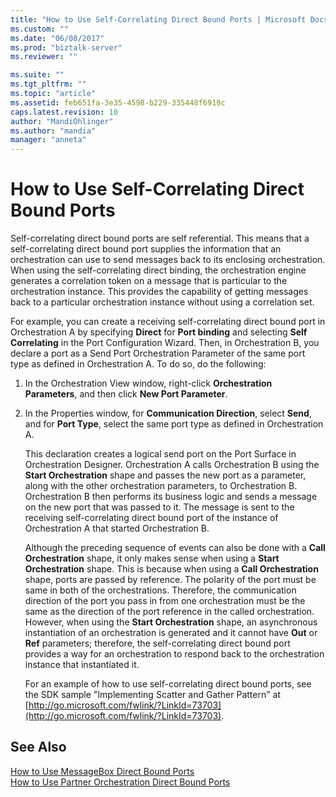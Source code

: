 ```yaml
---
title: "How to Use Self-Correlating Direct Bound Ports | Microsoft Docs"
ms.custom: ""
ms.date: "06/08/2017"
ms.prod: "biztalk-server"
ms.reviewer: ""

ms.suite: ""
ms.tgt_pltfrm: ""
ms.topic: "article"
ms.assetid: feb651fa-3e35-4598-b229-335448f6919c
caps.latest.revision: 10
author: "MandiOhlinger"
ms.author: "mandia"
manager: "anneta"
---
```

# How to Use Self-Correlating Direct Bound Ports
Self-correlating direct bound ports are self referential. This means that a self-correlating direct bound port supplies the information that an orchestration can use to send messages back to its enclosing orchestration. When using the self-correlating direct binding, the orchestration engine generates a correlation token on a message that is particular to the orchestration instance. This provides the capability of getting messages back to a particular orchestration instance without using a correlation set.  
  
 For example, you can create a receiving self-correlating direct bound port in Orchestration A by specifying **Direct** for **Port binding** and selecting **Self Correlating** in the Port Configuration Wizard. Then, in Orchestration B, you declare a port as a Send Port Orchestration Parameter of the same port type as defined in Orchestration A. To do so, do the following:  
  
1. In the Orchestration View window, right-click **Orchestration Parameters**, and then click **New Port Parameter**.  
  
2. In the Properties window, for **Communication Direction**, select **Send**, and for **Port Type**, select the same port type as defined in Orchestration A.  
  
   This declaration creates a logical send port on the Port Surface in Orchestration Designer. Orchestration A calls Orchestration B using the **Start Orchestration** shape and passes the new port as a parameter, along with the other orchestration parameters, to Orchestration B. Orchestration B then performs its business logic and sends a message on the new port that was passed to it. The message is sent to the receiving self-correlating direct bound port of the instance of Orchestration A that started Orchestration B.  
  
   Although the preceding sequence of events can also be done with a **Call Orchestration** shape, it only makes sense when using a **Start Orchestration** shape. This is because when using a **Call Orchestration** shape, ports are passed by reference. The polarity of the port must be same in both of the orchestrations. Therefore, the communication direction of the port you pass in from one orchestration must be the same as the direction of the port reference in the called orchestration. However, when using the **Start Orchestration** shape, an asynchronous instantiation of an orchestration is generated and it cannot have **Out** or **Ref** parameters; therefore, the self-correlating direct bound port provides a way for an orchestration to respond back to the orchestration instance that instantiated it.  
  
   For an example of how to use self-correlating direct bound ports, see the SDK sample "Implementing Scatter and Gather Pattern" at [http://go.microsoft.com/fwlink/?LinkId=73703](http://go.microsoft.com/fwlink/?LinkId=73703).  
  
## See Also  
 [How to Use MessageBox Direct Bound Ports](../core/how-to-use-messagebox-direct-bound-ports.md)   
 [How to Use Partner Orchestration Direct Bound Ports](../core/how-to-use-partner-orchestration-direct-bound-ports.md)